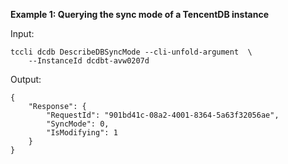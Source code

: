 **Example 1: Querying the sync mode of a TencentDB instance**



Input: 

```
tccli dcdb DescribeDBSyncMode --cli-unfold-argument  \
    --InstanceId dcdbt-avw0207d
```

Output: 
```
{
    "Response": {
        "RequestId": "901bd41c-08a2-4001-8364-5a63f32056ae",
        "SyncMode": 0,
        "IsModifying": 1
    }
}
```

